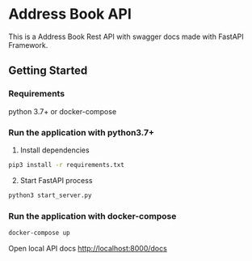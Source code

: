 # Address Book API
This is a Address Book Rest API with swagger docs made with FastAPI Framework.

## Getting Started
### Requirements 
python 3.7+ or docker-compose
### Run the application with python3.7+
1. Install dependencies
```zsh
pip3 install -r requirements.txt
```
2. Start FastAPI process
```zsh
python3 start_server.py
```
### Run the application with docker-compose
```zsh
docker-compose up
```
Open local API docs [http://localhost:8000/docs](http://localhost:8000/docs)